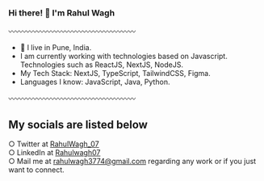 ### Hi there! 👋 I'm Rahul Wagh

〰️〰️〰️〰️〰️〰️〰️〰️〰️〰️〰️〰️〰️〰️〰️〰️〰️〰️

- 📍 I live in Pune, India. <br>
- I am currently working with technologies based on Javascript. Technologies such as ReactJS, NextJS, NodeJS. <br>
- My Tech Stack: NextJS, TypeScript, TailwindCSS, Figma. <br>
- Languages I know: JavaScript, Java, Python.

〰️〰️〰️〰️〰️〰️〰️〰️〰️〰️〰️〰️〰️〰️〰️〰️〰️〰️

## My socials are listed below
  ○ Twitter at [RahulWagh_07](https://twitter.com/RahulWagh_07) <br>
  ○ LinkedIn at [Rahulwagh07](https://www.linkedin.com/in/rahulwagh07/) <br>
  ○ Mail me at [rahulwagh3774@gmail.com](mailto:rahulwagh3774@gmail.com) regarding any work or if you just want to connect.
